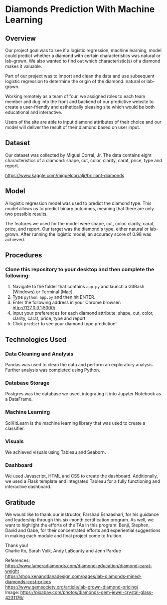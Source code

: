 # Diamonds Prediction With Machine Learning

## Overview
Our project goal was to see if a logistic regression, machine learning, model could predict whether a diamond with certain characteristics was natural or lab-grown. We also wanted to find out which characteristic(s) of a diamond makes it valuable. 

Part of our project was to import and clean the data and use subsequent logistic regression to determine the origin of the diamond: natural or lab-grown. 

Working remotely as a team of four, we assigned roles to each team member and dug into the front and backend of our predictive website to create a user-friendly and esthetically pleasing site which would be both educational and interactive. 

Users of the site are able to input diamond attributes of their choice and our model will deliver the result of their diamond based on user input.

## Dataset
Our dataset was collected by Miguel Corral, Jr. The data contains eight characteristics of a diamond: shape, cut, color, clarity, carat, price, type and report. 

https://www.kaggle.com/miguelcorraljr/brilliant-diamonds

## Model
A logistic regression model was used to predict the diamond type. This model allows us to predict binary outcomes, meaning that there are only two possible results. 

The features we used for the model were shape, cut, color, clarity, carat, price, and report. Our target was the diamond's type, either natural or lab-grown. After running the logistic model, an accuracy score of 0.98 was achieved. 

## Procedures

### Clone this repository to your desktop and then complete the following: 
1. Navigate to the folder that contains `app.py` and launch a GitBash (Windows) or Terminal (Mac).
2. Type `python app.py` and then hit ENTER.
3. Enter the following address in your Chrome browser: http://127.0.0.1:5000/
4. Input your preferences for each diamond attribute: shape, cut, color, clarity, carat, price, type and report. 
5. Click `predict` to see your diamond type prediction! 

## Technologies Used

### Data Cleaning and Analysis
Pandas was used to clean the data and perform an exploratory analysis. Further analysis was completed using Python.

### Database Storage
Postgres was the database we used, integrating it into Jupyter Notebook as a DataFrame. 

### Machine Learning
SciKitLearn is the machine learning library that was used to create a classifier. 

### Visuals
We achieved visuals using Tableau and Seaborn. 

### Dashboard
We used Javascript, HTML and CSS to create the dashboard. Additionally, we used a Flask template and integrated Tableau for a fully functioning and interactive dashboard.

## Gratitude
We would like to thank our instructor, Farshad Esnaashari, for his guidance and leadership through this six-month certification program. As well, we want to highlight the efforts of the TAs in this program: Benji, Stephen, David and Gabe, for their concentrated efforts and experiential suggestions in making each module and final project come to fruition.  

Thank you! \
Charlie Ito, Sarah Volk, Andy LaBounty and Jenn Pardue




References: \
https://www.lumeradiamonds.com/diamond-education/diamond-carat-weight \
https://shop.kenanddanadesign.com/pages/lab-diamonds-mined-diamonds-cost-prices \
https://www.gemsociety.org/article/lab-grown-diamond-pricing/ \
Image: https://pixabay.com/photos/diamonds-gem-jewel-crystal-glass-4231176/ 



 
